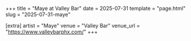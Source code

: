 +++
title = "Maye at Valley Bar"
date = 2025-07-31
template = "page.html"
slug = "2025-07-31-maye"

[extra]
artist = "Maye"
venue = "Valley Bar"
venue_url = "https://www.valleybarphx.com/"
+++
